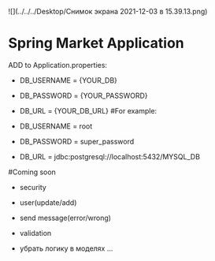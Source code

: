 ![](../../../Desktop/Снимок экрана 2021-12-03 в 15.39.13.png)

# Spring Market Application

ADD to Application.properties:

- DB_USERNAME = {YOUR_DB}

- DB_PASSWORD = {YOUR_PASSWORD}

- DB_URL = {YOUR_DB_URL}
#For example:

* DB_USERNAME = root

* DB_PASSWORD = super_password

* DB_URL = jdbc:postgresql://localhost:5432/MYSQL_DB


[comment]: <README.md> (before the start of application you have to add environment variables:)

[comment]: </README.md> (  DB_USERNAME - prod)

[comment]: </README.md> (  DB_PASSWORD - password of user)

[comment]: </README.md> (  DB_URL - database URL)

[comment]: </README.md> (for example:)

[comment]: </README.md> (  export DB_USERNAME=prod)

[comment]: </README.md> (  export DB_PASSWORD=super_password)

[comment]: </README.md> (  export DB_URL=jdbc:postgresql://localhost:5432/postgres)

#Coming soon

- security

- user(update/add)

- send message(error/wrong)

- validation

- убрать логику в моделях
...
